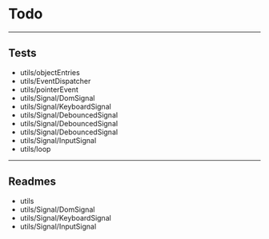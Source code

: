 # Todo

----

## Tests

 - utils/objectEntries
 - utils/EventDispatcher
 - utils/pointerEvent
 - utils/Signal/DomSignal
 - utils/Signal/KeyboardSignal
 - utils/Signal/DebouncedSignal
 - utils/Signal/DebouncedSignal
 - utils/Signal/DebouncedSignal
 - utils/Signal/InputSignal
 - utils/loop

----

## Readmes

 - utils
 - utils/Signal/DomSignal
 - utils/Signal/KeyboardSignal
 - utils/Signal/InputSignal

